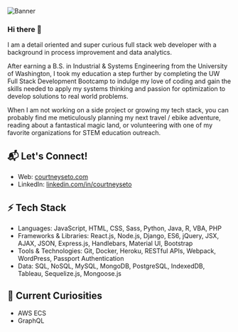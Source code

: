 <!--
**setocourtney/setocourtney** is a ✨ _special_ ✨ repository because its `README.md` (this file) appears on your GitHub profile.

Here are some ideas to get you started:

- 🔭 I’m currently working on ...
- 🌱 I’m currently learning ...
- 👯 I’m looking to collaborate on ...
- 🤔 I’m looking for help with ...
- 💬 Ask me about ...
- 📫 How to reach me: ...
- 😄 Pronouns: ...
- ⚡ Fun fact: ...
-->

![Banner](https://res.cloudinary.com/courtney-seto/image/upload/v1596584555/github-banner_zacieu.png)

### Hi there 👋

I am a detail oriented and super curious full stack web developer with a background in process improvement and data analytics.

After earning a B.S. in Industrial & Systems Engineering from the University of Washington, I took my education a step further by completing the UW Full Stack Development Bootcamp to indulge my love of coding and gain the skills needed to apply my systems thinking and passion for optimization to develop solutions to real world problems.

When I am not working on a side project or growing my tech stack, you can probably find me meticulously planning my next travel / ebike adventure, reading about a fantastical magic land, or volunteering with one of my favorite organizations for STEM education outreach.

## 📬 Let's Connect!

* Web: [courtneyseto.com](https://www.courtneyseto.com)
* LinkedIn: [linkedin.com/in/courtneyseto](linkedin.com/in/courtneyseto)

## ⚡ Tech Stack

* Languages: JavaScript, HTML, CSS, Sass, Python, Java, R, VBA, PHP
* Frameworks & Libraries: React.js, Node.js, Django, ES6, jQuery, JSX, AJAX, JSON, Express.js, Handlebars, Material UI, Bootstrap
* Tools & Technologies: Git, Docker, Heroku, RESTful APIs, Webpack, WordPress, Passport Authentication
* Data: SQL, NoSQL, MySQL, MongoDB, PostgreSQL, IndexedDB, Tableau, Sequelize.js, Mongoose.js 

## 🌱 Current Curiosities

* AWS ECS
* GraphQL
